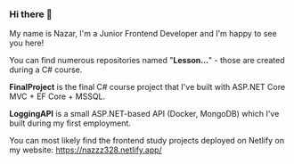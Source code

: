 ### Hi there 👋

My name is Nazar, I'm a Junior Frontend Developer and I'm happy to see you here!

You can find numerous repositories named "**Lesson...**" - those are created during a C# course. 

**FinalProject** is the final C# course project that I've built with ASP.NET Core MVC + EF Core + MSSQL.

**LoggingAPI** is a small ASP.NET-based API (Docker, MongoDB) which I've built during my first employment.

You can most likely find the frontend study projects deployed on Netlify on my website: https://nazzz328.netlify.app/ 

